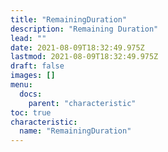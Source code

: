 ```yaml
---
title: "RemainingDuration"
description: "Remaining Duration"
lead: ""
date: 2021-08-09T18:32:49.975Z
lastmod: 2021-08-09T18:32:49.975Z
draft: false
images: []
menu:
  docs:
    parent: "characteristic"
toc: true
characteristic:
  name: "RemainingDuration"
---
```

